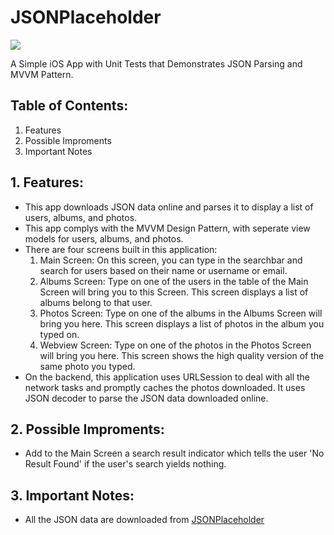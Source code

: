 # JSONPlaceholder

![](https://api.travis-ci.org/gavinalt/JSONPlaceholder.svg?branch=travis-ci)

A Simple iOS App with Unit Tests that Demonstrates JSON Parsing and MVVM Pattern.

## Table of Contents:
1. Features
2. Possible Improments
3. Important Notes

## 1. Features:
* This app downloads JSON data online and parses it to display a list of users, albums, and photos.
* This app complys with the MVVM Design Pattern, with seperate view models for users, albums, and photos.
* There are four screens built in this application:
  1. Main Screen: On this screen, you can type in the searchbar and search for users based on their name or username or email.
  2. Albums Screen: Type on one of the users in the table of the Main Screen will bring you to this Screen. This screen displays a list of albums belong to that user.
  3. Photos Screen: Type on one of the albums in the Albums Screen will bring you here. This screen displays a list of photos in the album you typed on.
  4. Webview Screen: Type on one of the photos in the Photos Screen will bring you here. This screen shows the high quality version of the same photo you typed.
* On the backend, this application uses URLSession to deal with all the network tasks and promptly caches the photos downloaded. It uses JSON decoder to parse the JSON data downloaded online.

## 2. Possible Improments:
* Add to the Main Screen a search result indicator which tells the user 'No Result Found' if the user's search yields nothing. 

## 3. Important Notes:
* All the JSON data are downloaded from [JSONPlaceholder](https://jsonplaceholder.typicode.com)
